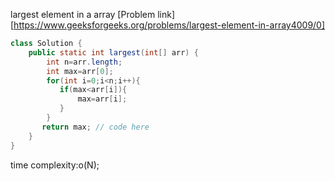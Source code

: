 largest element in a array
[Problem link][https://www.geeksforgeeks.org/problems/largest-element-in-array4009/0]
```Java
class Solution {
    public static int largest(int[] arr) {
        int n=arr.length;
        int max=arr[0];
        for(int i=0;i<n;i++){
           if(max<arr[i]){
               max=arr[i];
           }
        }
       return max; // code here
    }
}
```
time complexity:o(N);
